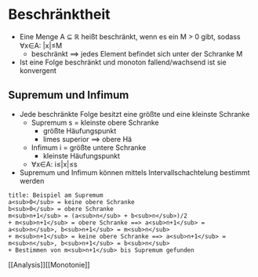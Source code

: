  # Beschränktheit 
+ Eine Menge A ⊆ ℝ heißt beschränkt, wenn es ein M > 0 gibt, sodass ∀x∈A: |x|≤M
	+ beschränkt ==> jedes Element befindet sich unter der Schranke M
+ Ist eine Folge beschränkt und monoton fallend/wachsend ist sie konvergent

## Supremum und Infimum
+ Jede beschränkte Folge besitzt eine größte und eine kleinste Schranke
	+ Supremum s = kleinste obere Schranke
		+ größte Häufungspunkt
		+ limes superior ==> obere Hä
	+ Infimum i = größte untere Schranke
		+ kleinste Häufungspunkt
	+ ∀x∈A: i≤|x|≤s
+ Supremum und Infimum können mittels Intervallschachtelung bestimmt werden

``` ad-note
title: Beispiel am Supremum
a<sub>0</sub> = keine obere Schranke
b<sub>0</sub> = obere Schranke
m<sub>n+1</sub> = (a<sub>n</sub> + b<sub>n</sub>)/2
+ m<sub>n+1</sub> = obere Schranke ==> a<sub>n+1</sub> = a<sub>n</sub>, b<sub>n+1</sub> = m<sub>n</sub>
+ m<sub>n+1</sub> = keine obere Schranke ==> a<sub>n+1</sub> = m<sub>n</sub>, b<sub>n+1</sub> = b<sub>n</sub>
+ Bestimmen von m<sub>n+1</sub> bis Supremum gefunden
```




[[Analysis]][[Monotonie]]